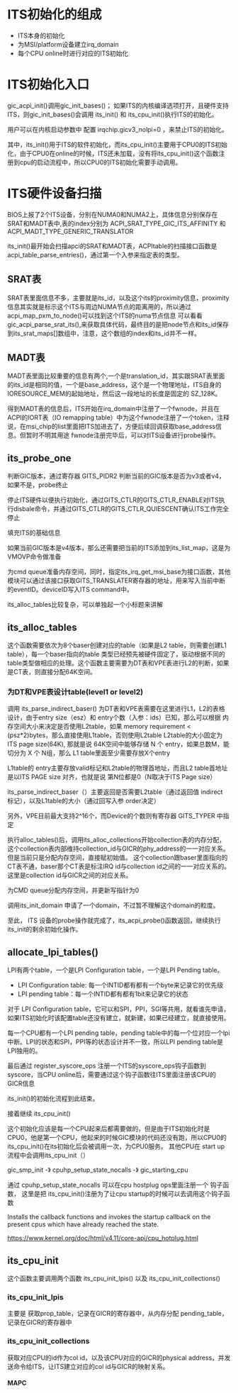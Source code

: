 # ITS初始化的组成
- ITS本身的初始化
- 为MSI/platform设备建立irq_domain
- 每个CPU online时进行对应的ITS初始化

# ITS初始化入口

gic_acpi_init()调用gic_init_bases()；
如果ITS的内核编译选项打开，且硬件支持ITS，则gic_init_bases()会调用 its_init() 和 its_cpu_init()执行ITS的初始化。

用户可以在内核启动参数中 配置 irqchip.gicv3_nolpi=0 ，来禁止ITS的初始化。

其中，its_init()用于ITS的软件初始化，而its_cpu_init()主要用于CPU0的ITS初始化，由于CPU0在online的时候，ITS还未加载，没有将its_cpu_init()这个函数注册到cpu的启动流程中，所以CPU0的ITS初始化需要手动调用。

# ITS硬件设备扫描
BIOS上报了2个ITS设备，分别在NUMA0和NUMA2上，具体信息分别保存在SRAT和MADT表中,表的index分别为 ACPI_SRAT_TYPE_GIC_ITS_AFFINITY 和 ACPI_MADT_TYPE_GENERIC_TRANSLATOR

its_init()最开始会扫描apci的SRAT和MADT表，ACPItable的扫描接口函数是acpi_table_parse_entries()，通过第一个入参来指定表的类型。

## SRAT表
SRAT表里面信息不多，主要就是its_id，以及这个its的proximity信息，proximity信息其实就是标示这个ITS与周边NUMA节点的距离用的，所以通过acpi_map_pxm_to_node()可以找到这个ITS的numa节点信息
可以看看gic_acpi_parse_srat_its(),来获取具体代码，最终目的是把node节点和its_id保存到its_srat_maps[]数组中，注意，这个数组的index和its_id并不一样。

## MADT表
MADT表里面比较重要的信息有两个,一个是translation_id，其实跟SRAT表里面的its_id是相同的值，一个是base_address，这个是一个物理地址，ITS自身的IORESOURCE_MEM的起始地址，然后这一段地址的长度是固定的 SZ_128K。

得到MADT表的信息后，ITS开始在irq_domain中注册了一个fwnode，并且在ACPI的IORT表（IO remapping table）中为这个fwnode注册了一个token，注释说，在msi_chip的list里面把ITS加进去了，方便后续回调获取base_address信息。但暂时不明其用途
fwnode注册完毕后，可以对ITS设备进行probe操作。

## its_probe_one
判断GIC版本，通过寄存器 GITS_PIDR2 判断当前的GIC版本是否为v3或者v4，如果不是，probe终止

停止ITS硬件以便执行初始化，通过GITS_CTLR的GITS_CTLR_ENABLE对ITS执行disbale命令，并通过GITS_CTLR的GITS_CTLR_QUIESCENT确认ITS工作完全停止

填充ITS的基础信息

如果当前GIC版本是v4版本，那么还需要把当前的ITS添加到its_list_map，这是为VMOVP命令做准备

为cmd queue准备内存空间，同时，指定its_irq_get_msi_base为接口函数，其他模块可以通过该接口获取GITS_TRANSLATER寄存器的地址，用来写入当前中断的eventID。deviceID写入ITS command中。

its_alloc_tables比较复杂，可以单独起一个小标题来讲解

## its_alloc_tables
这个函数需要依次为8个baser创建对应的table（如果是L2 table，则需要创建L1 table），每一个baser指向的table 类型已经预先被硬件固定了，驱动根据不同的table类型做相应的处理。这个函数主要需要为DT表和VPE表进行L2的判断，如果是CT表，则直接分配64K空间。

### 为DT和VPE表设计table(level1 or level2)
调用 its_parse_indirect_baser() 为DT表和VPE表需要在这里进行L1，L2的表格设计，由于entry size（esz）和 entry个数（入参：ids）已知，那么可以根据 内存空间大小来决定是否使用L2table，如果 memory requirement < (psz*2)bytes，那么直接使用L1table，否则使用L2table
L2table的大小固定为 ITS page size(64K), 那就是说 64K空间中能够存储 N 个 entry，如果总数M，能切分为 X 个 N组，那么 L1 table里面至少需要存放X个entry

L1table的 entry主要存放valid标记和L2table的物理首地址，而且L2 table首地址是以ITS PAGE size 对齐，也就是说 第N位都是0（N取决于ITS Page size）

its_parse_indirect_baser（）主要返回是否需要L2table（通过返回值 indirect 标记），以及L1table的大小（通过回写入参 order决定）

另外，VPE目前最大支持2^16个，而Device的个数则有寄存器 GITS_TYPER 中指定

执行alloc_tables()后，调用its_alloc_collections开始collection表的内存分配，这个collection表内部维持collection_id与GICR的phy_address的一一对应关系。但是当前只是分配内存空间，直接赋初始值。
这个collection跟baser里面指向的CT表不通，baser那个CT表是标注IRQ id与collection id之间的一一对应关系的。这里是collection id与GICR之间的对应关系。

为CMD queue分配内存空间，并更新写指针为0

调用its_init_domain 申请了一个domain，不过暂不理解这个domain的粒度。

至此， ITS 设备的probe操作就完成了，its_acpi_probe()函数返回，继续执行 its_init的剩余初始化操作。

## allocate_lpi_tables()
LPI有两个table，一个是LPI Configuration table，一个是LPI Pending table。

- LPI Configuration table: 每一个INTID都有都有一个byte来记录它的优先级
- LPI pending table：每一个INTID都有都有1bit来记录它的状态

对于 LPI Configuration table，它可以和SPI，PPI，SGI等共用，就看谁先申请，如果ITS初始化时该配置table还没有建立，就新建，如果已经建立，就直接使用。

每一个CPU都有一个LPI pending table，pending table中的每一个位对应一个lpi中断。LPI的状态和SPI，PPI等的状态设计并不一致，所以LPI pending table是LPI独用的。

最后通过 register_syscore_ops 注册一个ITS的syscore_ops钩子函数到syscore，当CPU online后，需要通过这个钩子函数往ITS里面注册该CPU的GICR信息

its_init()的初始化流程到此结束。

接着继续 its_cpu_init()

这个初始化应该是每一个CPU起来后都需要做的，但是由于ITS初始化时是CPU0，他是第一个CPU，他起来的时候GIC模块的代码还没有跑，所以CPU0的its_cpu_init()在its初始化后会被调用一次，为CPU0服务。
其他CPU在 start up流程中会调用its_cpu_init（）

gic_smp_init
-》 cpuhp_setup_state_nocalls
-》 gic_starting_cpu
  
通过 cpuhp_setup_state_nocalls 可以在cpu hostplug ops里面注册一个 钩子函数， 这里是把 its_cpu_init()注册为了让cpu startup的时候可以去调用这个钩子函数

Installs the callback functions and invokes the startup callback on the present cpus which have already reached the state.

https://www.kernel.org/doc/html/v4.11/core-api/cpu_hotplug.html


## its_cpu_init

这个函数主要调用两个函数 its_cpu_init_lpis() 以及 its_cpu_init_collections()

### its_cpu_init_lpis
主要是 获取prop_table，记录在GICR的寄存器中，从内存分配 pending_table，记录在GICR的寄存器中

### its_cpu_init_collections
获取对应CPU的id作为col id，以及该CPU对应的GICR的physical address，并发送命令给ITS，让ITS建立对应的col id与GICR的映射关系。

#### MAPC
